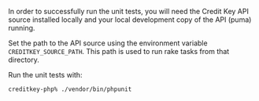 In order to successfully run the unit tests, you will need the Credit Key API source installed locally and your local development copy of the API (puma) running.

Set the path to the API source using the environment variable ```CREDITKEY_SOURCE_PATH```.  This path is used to run rake tasks from that directory.

Run the unit tests with:

```
creditkey-php% ./vendor/bin/phpunit
```
